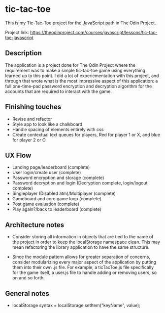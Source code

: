 # tic-tac-toe

This is my Tic-Tac-Toe project for the JavaScript path in The Odin Project.

Project link: https://theodinproject.com/courses/javascript/lessons/tic-tac-toe-javascript

## Description

The application is a project done for The Odin Project where the requirement was to make a simple tic-tac-toe game using everything learned up to this point. I did a lot of experiementation with this project, and through that wrote what is the most impressive aspect of this application: a full one-time-pad password encryption and decryption algorithm for the accounts that are required to interact with the game.

## Finishing touches

- Revise and refactor
- Style app to look like a chalkboard
- Handle spacing of elements entirely with css
- Create contextual text queues for players, Red for player 1 or X, and blue for player 2 or O

## UX Flow

- Landing page/leaderboard (complete)
- User login/create user (complete)
- Password encryption and storage (complete)
- Password decryption and login (Decryption complete, login/logout complete)
- Singleplayer (Disabled atm)/Multiplayer (complete)
- Gameboard and core game loop (complete)
- Post game evaluation (complete)
- Play again?/back to leaderboard (complete)

## Architecture notes

- Consider storing all information in objects that are tied to the name of the project in order to keep the localStorage namespace clean. This may mean refactoring the library application to have the same structure.

- Since the module pattern allows for greater separation of concerns, consider modularizing every major aspect of the application by putting them into their own .js file. For example, a ticTacToe.js file specifically for the game itself, a user.js file to handle adding or removing users, so on and so forth.

## General notes

- localStorage syntax = localStorage.setItem("keyName", value);
